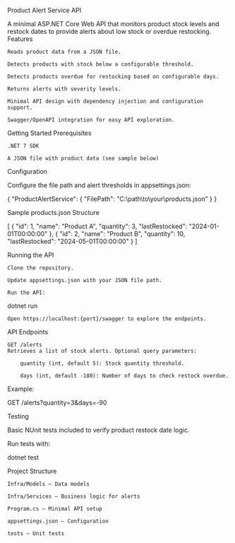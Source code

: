 Product Alert Service API

A minimal ASP.NET Core Web API that monitors product stock levels and restock dates to provide alerts about low stock or overdue restocking.
Features

    Reads product data from a JSON file.

    Detects products with stock below a configurable threshold.

    Detects products overdue for restocking based on configurable days.

    Returns alerts with severity levels.

    Minimal API design with dependency injection and configuration support.

    Swagger/OpenAPI integration for easy API exploration.

Getting Started
Prerequisites

    .NET 7 SDK

    A JSON file with product data (see sample below)

Configuration

Configure the file path and alert thresholds in appsettings.json:

{
  "ProductAlertService": {
    "FilePath": "C:\\path\\to\\your\\products.json"
  }
}

Sample products.json Structure

[
  {
    "id": 1,
    "name": "Product A",
    "quantity": 3,
    "lastRestocked": "2024-01-01T00:00:00"
  },
  {
    "id": 2,
    "name": "Product B",
    "quantity": 10,
    "lastRestocked": "2024-05-01T00:00:00"
  }
]

Running the API

    Clone the repository.

    Update appsettings.json with your JSON file path.

    Run the API:

dotnet run

    Open https://localhost:{port}/swagger to explore the endpoints.

API Endpoints

    GET /alerts
    Retrieves a list of stock alerts. Optional query parameters:

        quantity (int, default 5): Stock quantity threshold.

        days (int, default -180): Number of days to check restock overdue.

Example:

GET /alerts?quantity=3&days=-90

Testing

Basic NUnit tests included to verify product restock date logic.

Run tests with:

dotnet test

Project Structure

    Infra/Models – Data models

    Infra/Services – Business logic for alerts

    Program.cs – Minimal API setup

    appsettings.json – Configuration

    tests – Unit tests
